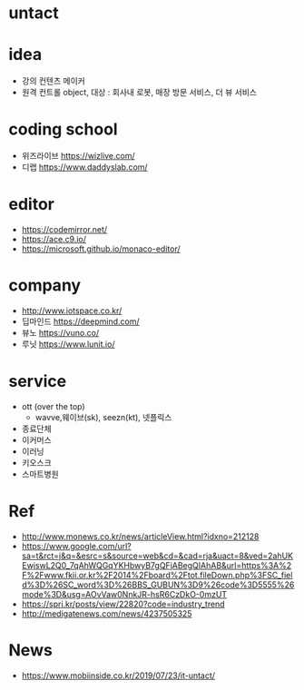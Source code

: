 # untact

# idea 
- 강의 컨텐츠 메이커 
- 원격 컨트롤 object, 대상 : 회사내 로봇, 매장 방문 서비스, 더 뷰 서비스  

# coding school 
- 위즈라이브 https://wizlive.com/
- 디랩 https://www.daddyslab.com/

# editor 
- https://codemirror.net/
- https://ace.c9.io/ 
- https://microsoft.github.io/monaco-editor/

# company 
- http://www.iotspace.co.kr/
- 딥마인드 https://deepmind.com/
- 뷰노 https://vuno.co/
- 루닛 https://www.lunit.io/

# service  
- ott (over the top)
  - wavve,웨이브(sk), seezn(kt), 넷플릭스 
- 종료단체 
- 이커머스 
- 이러닝 
- 키오스크
- 스마트병원 

# Ref
- http://www.monews.co.kr/news/articleView.html?idxno=212128
- https://www.google.com/url?sa=t&rct=j&q=&esrc=s&source=web&cd=&cad=rja&uact=8&ved=2ahUKEwjswL2Q0_7qAhWQGqYKHbwyB7gQFjABegQIAhAB&url=https%3A%2F%2Fwww.fkii.or.kr%2F2014%2Fboard%2Ftot.fileDown.php%3FSC_field%3D%26SC_word%3D%26BBS_GUBUN%3D9%26code%3D5555%26mode%3D&usg=AOvVaw0NnkJR-hsR6CzDkO-0mzUT
- https://spri.kr/posts/view/22820?code=industry_trend
- http://medigatenews.com/news/4237505325

# News
- https://www.mobiinside.co.kr/2019/07/23/it-untact/
